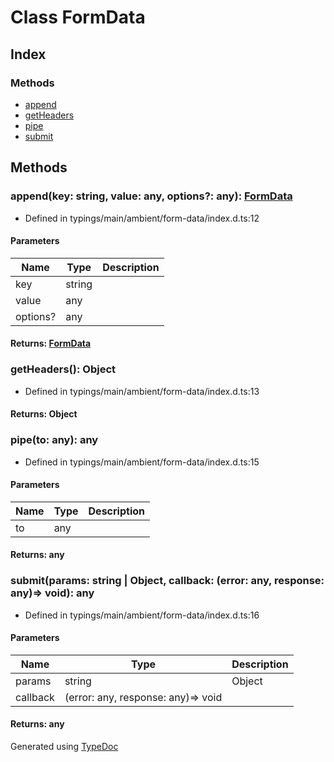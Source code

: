 # Class FormData


## Index

### Methods
* [append](_typings_main_ambient_form_data_index_d_._form_data_.formdata.md#append)
* [getHeaders](_typings_main_ambient_form_data_index_d_._form_data_.formdata.md#getheaders)
* [pipe](_typings_main_ambient_form_data_index_d_._form_data_.formdata.md#pipe)
* [submit](_typings_main_ambient_form_data_index_d_._form_data_.formdata.md#submit)

## Methods

### append(key: string, value: any, options?: any): [FormData](_typings_main_ambient_form_data_index_d_._form_data_.formdata.md)
  
* Defined in typings/main/ambient/form-data/index.d.ts:12


#### Parameters

| Name | Type | Description |
| ---- | ---- | ---- |
| key | string|  |
| value | any|  |
| options? | any|  |

#### Returns: [FormData](_typings_main_ambient_form_data_index_d_._form_data_.formdata.md)

### getHeaders(): Object
  
* Defined in typings/main/ambient/form-data/index.d.ts:13

#### Returns: Object

### pipe(to: any): any
  
* Defined in typings/main/ambient/form-data/index.d.ts:15


#### Parameters

| Name | Type | Description |
| ---- | ---- | ---- |
| to | any|  |

#### Returns: any

### submit(params: string | Object, callback: (error: any, response: any)=> void): any
  
* Defined in typings/main/ambient/form-data/index.d.ts:16


#### Parameters

| Name | Type | Description |
| ---- | ---- | ---- |
| params | string | Object|  |
| callback | (error: any, response: any)=> void|  |

#### Returns: any


Generated using [TypeDoc](http://typedoc.io)
